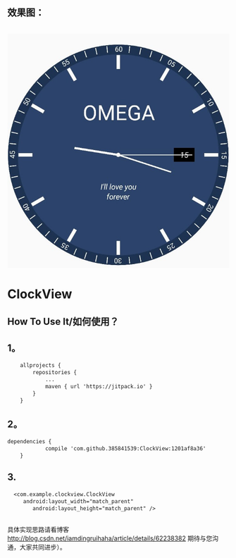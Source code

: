 ## 效果图：
</br>![手表](https://github.com/385841539/ClockView/blob/master/app/src/main/res/drawable/clock.jpg)
# ClockView


## How To Use It/如何使用？
## 1。
```
	allprojects {
		repositories {
			...
			maven { url 'https://jitpack.io' }
		}
	}

```


## 2。
```
dependencies {
	        compile 'com.github.385841539:ClockView:1201af8a36'
	}

```


## 3.
```
  <com.example.clockview.ClockView
     android:layout_width="match_parent"
        android:layout_height="match_parent" />
 
 ```
 
 具体实现思路请看博客 http://blog.csdn.net/iamdingruihaha/article/details/62238382 期待与您沟通，大家共同进步）。
